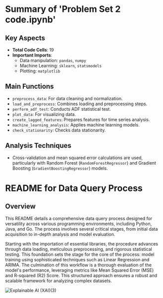 # Summary of 'Problem Set 2 code.ipynb'

## Key Aspects
- **Total Code Cells**: 19
- **Important Imports**:
  - Data manipulation: `pandas`, `numpy`
  - Machine Learning: `sklearn`, `statsmodels`
  - Plotting: `matplotlib`

## Main Functions
- `preprocess_data`: For data cleaning and normalization.
- `load_and_preprocess`: Combines loading and preprocessing steps.
- `perform_adf_test`: Conducts ADF statistical test.
- `plot_data`: For visualizing data.
- `create_lagged_features`: Prepares features for time series analysis.
- `machine_learning_analysis`: Applies machine learning models.
- `check_stationarity`: Checks data stationarity.

## Analysis Techniques
- Cross-validation and mean squared error calculations are used, particularly with Random Forest (`RandomForestRegressor`) and Gradient Boosting (`GradientBoostingRegressor`) models.

# README for Data Query Process

## Overview
This README details a comprehensive data query process designed for versatility across various programming environments, including Python, Java, and Go. The process involves several critical stages, from initial data acquisition to in-depth analysis and model evaluation. 

Starting with the importation of essential libraries, the procedure advances through data loading, meticulous preprocessing, and rigorous statistical testing. This foundation sets the stage for the core of the process: model training using sophisticated techniques such as Linear Regression and ARIMA. The culmination of this workflow is a thorough evaluation of the model's performance, leveraging metrics like Mean Squared Error (MSE) and R-squared (R2) Score. This structured approach ensures a robust and scalable framework for analyzing complex datasets.

![Explainable AI (XAI)(3)](https://github.com/Rising-Stars-by-Sunshine/Zakhar_Merinov_Zm76_Econ_211/assets/149359655/bdd2011a-4b72-4c28-bd9c-b4bf363f9cc1)









